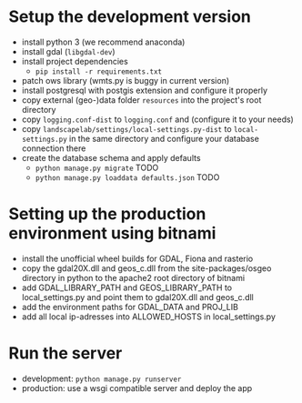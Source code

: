 # Setup the development version

* install python 3 (we recommend anaconda)
* install gdal (`libgdal-dev`)
* install project dependencies
  * `pip install -r requirements.txt`
* patch ows library (wmts.py is buggy in current version)
* install postgresql with postgis extension and configure it properly
* copy external (geo-)data folder `resources` into the project's root directory
* copy `logging.conf-dist` to `logging.conf` and (configure it to your needs)
* copy `landscapelab/settings/local-settings.py-dist` to `local-settings.py` in the same directory and configure your database connection there
* create the database schema and apply defaults
  * `python manage.py migrate` TODO
  * `python manage.py loaddata defaults.json` TODO
  
# Setting up the production environment using bitnami

* install the unofficial wheel builds for GDAL, Fiona and rasterio
* copy the gdal20X.dll and geos_c.dll from the site-packages/osgeo directory in python to the apache2 root directory of bitnami
* add GDAL_LIBRARY_PATH and GEOS_LIBRARY_PATH to local_settings.py and point them to gdal20X.dll and geos_c.dll
* add the environment paths for GDAL_DATA and PROJ_LIB
* add all local ip-adresses into ALLOWED_HOSTS in local_settings.py

# Run the server
* development: `python manage.py runserver`
* production: use a wsgi compatible server and deploy the app
